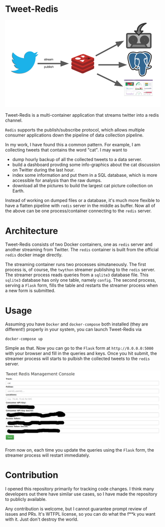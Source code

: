 # Tweet-Redis

![](/img/tweet_redis.png)

Tweet-Redis is a multi-container application that streams twitter into a redis channel.

`Redis` supports the publish/subscribe protocol, which allows multiple consumer applications down the pipeline of data collection pipeline.

In my work, I have found this a common pattern.
For example, I am collecting tweets that contains the word "cat".
I may want to

- dump hourly backup of all the collected tweets to a data server.
- build a dashboard provding some info-graphics about the cat discussion on Twitter during the last hour.
- index some information and put them in a SQL database, which is more accessible for analysis than the raw dumps.
- download all the pictures to build the largest cat picture collection on Earth. 

Instead of working on dumped files or a database, it's much more flexible to have a flatten pipeline with `redis` server in the middle as buffer.
Now all of the above can be one process/container connecting to the `redis` server.

# Architecture

Tweet-Redis consists of two Docker containers, one as `redis` server and another streaming from Twitter.
The `redis` container is built from the official `redis` docker image directly.

The streaming container runs two processes simutaneously.
The first process is, of course, the `twython` streamer publishing to the `redis` server.
The streamer process reads queries from a `sqlite3` database file.
This `sqlite3` database has only one table, namely `config`.
The second process, serving a `Flask` form, fills the table and restarts the streamer process when a new form is submitted.

# Usage

Assuming you have `Docker` and `docker-compose` both installed (they are different!) properly in your system, you can launch Tweet-Redis via

    docker-compose up

Simple as that.
Now you can go to the `Flask` form at `http://0.0.0.0:5000` with your browser and fill in the queries and keys.
Once you hit submit, the streamer process will starts to pulbish the collected tweets to the `redis` server.

![](/img/flask_form.png)

From now on, each time you update the queries using the `Flask` form, the streamer process will restart immediately.

# Contribution

I opened this repository primarily for tracking code changes.
I think many developers out there have similar use cases, so I have made the repository to publicly available.

Any contribution is welcome, but I cannot guarantee prompt review of issues and PRs. It's WTFPL license, so you can do what the f\*\*k you want with it. Just don't destroy the world.
